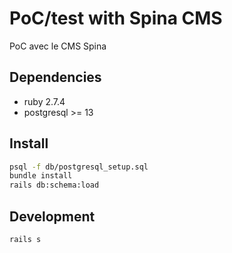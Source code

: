 # PoC/test with Spina CMS

PoC avec le CMS Spina

## Dependencies

- ruby 2.7.4
- postgresql >= 13

## Install

```sh
psql -f db/postgresql_setup.sql
bundle install
rails db:schema:load
```

## Development

```sh
rails s
```
